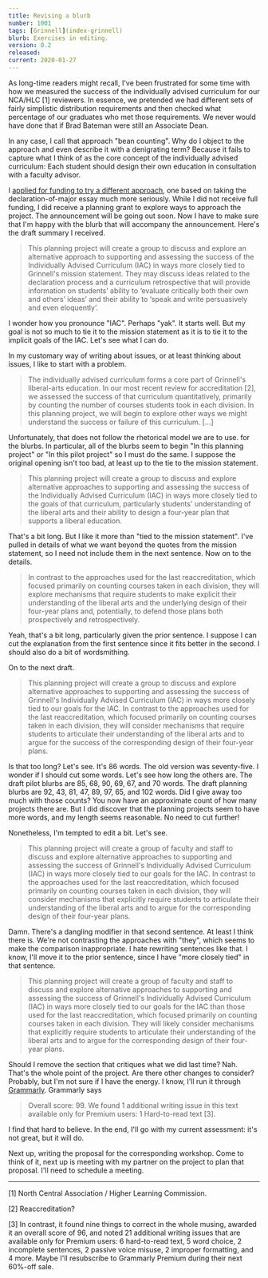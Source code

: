 ```yaml
---
title: Revising a blurb
number: 1001
tags: [Grinnell](index-grinnell)
blurb: Exercises in editing.
version: 0.2
released: 
current: 2020-01-27
---
```

As long-time readers might recall, I've been frustrated for some
time with how we measured the success of the individually advised
curriculum for our NCA/HLC [1] reviewers.  In essence, we pretended
we had different sets of fairly simplistic distribution requirements
and then checked what percentage of our graduates who met those
requirements.  We never would have done that if Brad Bateman were
still an Associate Dean.

In any case, I call that approach "bean counting".  Why do I object
to the approach and even describe it with a denigrating term? Because
it fails to capture what I think of as the core concept of the
individually advised curriculum: Each student should design their own
education in consultation with a faculty advisor.

I [applied for funding to try a different
approach](innovation-fund-2019-09-27), one based on taking the
declaration-of-major essay much more seriously.  While I did not
receive full funding, I did receive a planning grant to explore
ways to approach the project. The announcement will be going out
soon.  Now I have to make sure that I'm happy with the blurb that
will accompany the announcement.  Here's the draft summary I received.

> This planning project will create a group to discuss and explore
an alternative approach to supporting and assessing the success of
the Individually Advised Curriculum (IAC) in ways more closely tied
to Grinnell's mission statement. They may discuss ideas related to
the declaration process and a curriculum retrospective that will
provide information on students’ ability to ‘evaluate critically
both their own and others’ ideas’ and their ability to ‘speak and
write persuasively and even eloquently’.

I wonder how you pronounce "IAC".  Perhaps "yak".  It starts well.
But my goal is not so much to tie it to the mission statement as it is
to tie it to the implicit goals of the IAC.  Let's see what I can do.

In my customary way of writing about issues, or at least thinking about 
issues, I like to start with a problem.  

> The individually advised curriculum forms a core part of Grinnell's
liberal-arts education.  In our most recent review for accreditation
[2], we assessed the success of that curriculum quantitatively,
primarily by counting the number of courses students took in each
division.  In this planning project, we will begin to explore other
ways we might understand the success or failure of this curriculum.
[...]

Unfortunately, that does not follow the rhetorical model we are to
use.  for the blurbs.  In particular, all of the blurbs seem to
begin "In this planning project" or "In this pilot project" so I
must do the same.  I suppose the original opening isn't too bad,
at least up to the tie to the mission statement.

> This planning project will create a group to discuss and explore
alternative approaches to supporting and assessing the success of
the Individually Advised Curriculum (IAC) in ways more closely tied
to the goals of that curriculum, particularly students' understanding
of the liberal arts and their ability to design a four-year plan
that supports a liberal education.

That's a bit long.   But I like it more than "tied to the mission 
statement".  I've pulled in details of what we want beyond the
quotes from the mission statement, so I need not include them in the
next sentence.  Now on to the details.

> In contrast to the approaches used for the last reaccreditation,
which focused primarily on counting courses taken in each division,
they will explore mechanisms that require students to make explicit
their understanding of the liberal arts and the underlying design
of their four-year plans and, potentially, to defend those plans
both prospectively and retrospectively.

Yeah, that's a bit long, particularly given the prior sentence.  I
suppose I can cut the explanation from the first sentence since
it fits better in the second.  I should also do a bit of wordsmithing.

On to the next draft.

> This planning project will create a group to discuss and explore
alternative approaches to supporting and assessing the success of
Grinnell's Individually Advised Curriculum (IAC) in ways more closely
tied to our goals for the IAC.  In contrast to the approaches used
for the last reaccreditation, which focused primarily on counting
courses taken in each division, they will consider mechanisms that
require students to articulate their understanding of the liberal
arts and to argue for the success of the corresponding design of their
four-year plans.

Is that too long?  Let's see.  It's 86 words.  The old version was
seventy-five.  I wonder if I should cut some words.  Let's see how
long the others are.  The draft pilot blurbs are 85, 68, 90, 69,
67, and 70 words.  The draft planning blurbs are 92, 43, 81, 47,
89, 97, 65, and 102 words.  Did I give away too much with those
counts?  You now have an approximate count of how many projects
there are.  But I did discover that the planning projects seem to
have more words, and my length seems reasonable.  No need to cut
further!

Nonetheless, I'm tempted to edit a bit.  Let's see.

> This planning project will create a group of faculty and staff
to discuss and explore alternative approaches to supporting and
assessing the success of Grinnell's Individually Advised Curriculum
(IAC) in ways more closely tied to our goals for the IAC.  In
contrast to the approaches used for the last reaccreditation, which
focused primarily on counting courses taken in each division, they
will consider mechanisms that explicitly require students to
articulate their understanding of the liberal arts and to argue for
the corresponding design of their four-year plans.

Damn.  There's a dangling modifier in that second sentence.  At
least I think there is.  We're not contrasting the approaches with
"they", which seems to make the comparison inappropriate.  I hate
rewriting sentences like that.  I know, I'll move it to the prior
sentence, since I have "more closely tied" in that sentence.

> This planning project will create a group of faculty and staff
to discuss and explore alternative approaches to supporting and
assessing the success of Grinnell's Individually Advised Curriculum
(IAC) in ways more closely tied to our goals for the IAC than those
used for the last reaccreditation, which focused primarily on
counting courses taken in each division.  They will likely consider
mechanisms that explicitly require students to articulate their
understanding of the liberal arts and to argue for the corresponding
design of their four-year plans.

Should I remove the section that critiques what we did last time?
Nah.  That's the whole point of the project.  Are there other changes
to consider?  Probably, but I'm not sure if I have the energy.  I
know, I'll run it through [Grammarly](https://www.grammarly.com).
Grammarly says 

> Overall score: 99.  We found 1 additional writing issue in this text
available only for Premium users: 1 Hard-to-read text [3].

I find that hard to believe.  In the end, I'll go with my current
assessment: it's not great, but it will do.

Next up, writing the proposal for the corresponding workshop.  Come
to think of it, next up is meeting with my partner on the project to
plan that proposal.  I'll need to schedule a meeting.

---

[1] North Central Association / Higher Learning Commission.

[2] Reaccreditation?

[3] In contrast, it found nine things to correct in the whole musing,
awarded it an overall score of 96, and noted 21 additional writing
issues that are available only for Premium users: 6 hard-to-read
text, 5 word choice, 2 incomplete sentences, 2 passive voice misuse,
2 improper formatting, and 4 more.  Maybe I'll resubscribe to
Grammarly Premium during their next 60%-off sale.

